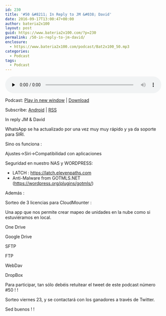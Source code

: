 ```yaml
---
id: 230
title: '#50 &#8211; In Reply to JM &#038; David'
date: 2016-09-17T13:00:47+00:00
author: bateria2x100
layout: post
guid: https://www.bateria2x100.com/?p=230
permalink: /50-in-reply-to-jm-david/
enclosure:
  - https://www.bateria2x100.com/podcast/Bat2x100_50.mp3
categories:
  - Podcast
tags:
  - Podcast
---
```

<div class="powerpress_player" id="powerpress_player_5899">
  <audio class="wp-audio-shortcode" id="audio-230-52" preload="none" style="width: 100%;" controls="controls"><source type="audio/mpeg" src="https://www.bateria2x100.com/podcast/Bat2x100_50.mp3?_=52" /><a href="https://www.bateria2x100.com/podcast/Bat2x100_50.mp3">https://www.bateria2x100.com/podcast/Bat2x100_50.mp3</a></audio>
</div>

<p class="powerpress_links powerpress_links_mp3">
  Podcast: <a href="https://www.bateria2x100.com/podcast/Bat2x100_50.mp3" class="powerpress_link_pinw" target="_blank" title="Play in new window" onclick="return powerpress_pinw('https://www.bateria2x100.com/?powerpress_pinw=230-podcast');" rel="nofollow">Play in new window</a> | <a href="https://www.bateria2x100.com/podcast/Bat2x100_50.mp3" class="powerpress_link_d" title="Download" rel="nofollow" download="Bat2x100_50.mp3">Download</a>
</p>

<p class="powerpress_links powerpress_subscribe_links">
  Subscribe: <a href="https://subscribeonandroid.com/www.bateria2x100.com/feed/podcast/" class="powerpress_link_subscribe powerpress_link_subscribe_android" title="Subscribe on Android" rel="nofollow">Android</a> | <a href="https://www.bateria2x100.com/feed/podcast/" class="powerpress_link_subscribe powerpress_link_subscribe_rss" title="Subscribe via RSS" rel="nofollow">RSS</a>
</p>

In reply JM & David

WhatsApp se ha actualizado por una vez muy muy rápido y ya da soporte para SIRI.

Sino os funciona : 

Ajustes->Siri->Compatibilidad con aplicaciones

Seguridad en nuestro NAS y WORDPRESS: 

  * LATCH : <https://latch.elevenpaths.com>
  * Anti-Malware from GOTMLS.NET (<https://wordpress.org/plugins/gotmls/>)

Además : 

Sorteo de 3 licencias para CloudMounter :
  
Una app que nos permite crear mapeo de unidades en la nube como si estuviéramos en local.

One Drive
  
Google Drive
  
SFTP
  
FTP
  
WebDav
  
DropBox

Para participar, tan sólo debéis retuitear el tweet de este podcast número #50 ! ! 
  
Sorteo viernes 23, y se contactará con los ganadores a través de Twitter.

Sed buenos ! !